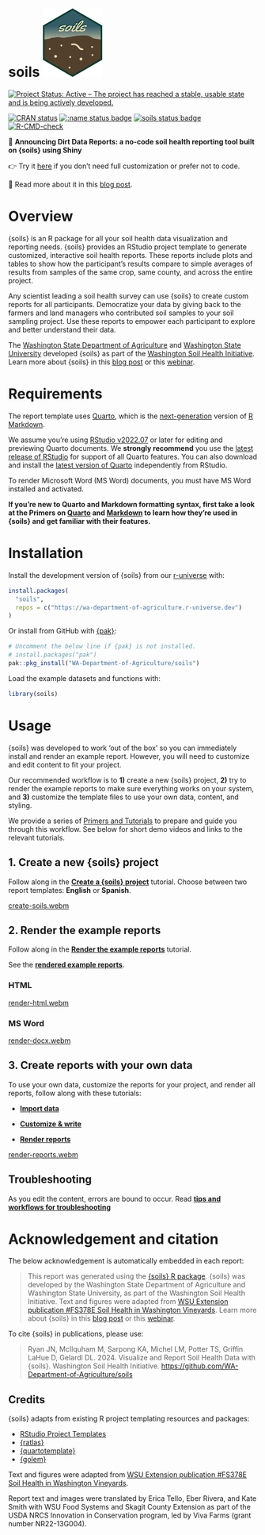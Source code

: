 
# soils <a href="https://wa-department-of-agriculture.github.io/soils/"><img src="man/figures/logo.png" data-align="right" height="138" /></a>

<!-- badges: start -->

[![Project Status: Active – The project has reached a stable, usable
state and is being actively
developed.](https://www.repostatus.org/badges/latest/active.svg)](https://www.repostatus.org/#active)

[![CRAN
status](https://www.r-pkg.org/badges/version/soils)](https://CRAN.R-project.org/package=soils)
[![:name status
badge](https://wa-department-of-agriculture.r-universe.dev/badges/:name)](https://wa-department-of-agriculture.r-universe.dev/)
[![soils status
badge](https://wa-department-of-agriculture.r-universe.dev/badges/soils)](https://wa-department-of-agriculture.r-universe.dev/soils)
[![R-CMD-check](https://github.com/WA-Department-of-Agriculture/soils/actions/workflows/R-CMD-check.yaml/badge.svg)](https://github.com/WA-Department-of-Agriculture/soils/actions/workflows/R-CMD-check.yaml)

<!-- badges: end -->

📢 **Announcing Dirt Data Reports: a no-code soil health reporting tool
built on {soils} using Shiny**

👉 Try it [here](https://wsda.shinyapps.io/dirt-data-reports/) if you
don’t need full customization or prefer not to code.

📖 Read more about it in this [blog
post](https://washingtonsoilhealthinitiative.com/2025/09/dirt-data-reports/).

# Overview

{soils} is an R package for all your soil health data visualization and
reporting needs. {soils} provides an RStudio project template to
generate customized, interactive soil health reports. These reports
include plots and tables to show how the participant’s results compare
to simple averages of results from samples of the same crop, same
county, and across the entire project.

Any scientist leading a soil health survey can use {soils} to create
custom reports for all participants. Democratize your data by giving
back to the farmers and land managers who contributed soil samples to
your soil sampling project. Use these reports to empower each
participant to explore and better understand their data.

The [Washington State Department of
Agriculture](https://agr.wa.gov/departments/land-and-water/natural-resources/soil-health)
and [Washington State University](https://soilhealth.wsu.edu/) developed
{soils} as part of the [Washington Soil Health
Initiative](https://washingtonsoilhealthinitiative.com/). Learn more
about {soils} in this [blog
post](https://washingtonsoilhealthinitiative.com/2024/03/soils-an-r-package-for-soil-health-reporting/)
or this [webinar](https://youtu.be/_8m7fTjSEOk?si=ikrCASdchiB6rDC2).

# Requirements

The report template uses [Quarto](https://quarto.org/docs/get-started/),
which is the
[next-generation](https://quarto.org/docs/faq/rmarkdown.html) version of
[R Markdown](https://quarto.org/docs/faq/rmarkdown.html).

We assume you’re using [RStudio
v2022.07](https://dailies.rstudio.com/version/2022.07.2+576.pro12/) or
later for editing and previewing Quarto documents. We **strongly
recommend** you use the [latest release of
RStudio](https://posit.co/download/rstudio-desktop/) for support of all
Quarto features. You can also download and install the [latest version
of Quarto](https://quarto.org/docs/get-started/) independently from
RStudio.

To render Microsoft Word (MS Word) documents, you must have MS Word
installed and activated.

**If you’re new to Quarto and Markdown formatting syntax, first take a
look at the Primers on
[Quarto](https://wa-department-of-agriculture.github.io/soils/articles/quarto.html)
and
[Markdown](https://wa-department-of-agriculture.github.io/soils/articles/markdown.html)
to learn how they’re used in {soils} and get familiar with their
features.**

# Installation

Install the development version of {soils} from our
[r-universe](https://wa-department-of-agriculture.r-universe.dev/) with:

``` r
install.packages(
  "soils",
  repos = c("https://wa-department-of-agriculture.r-universe.dev")
)
```

Or install from GitHub with [{pak}](https://pak.r-lib.org/index.html):

``` r
# Uncomment the below line if {pak} is not installed.
# install.packages("pak")
pak::pkg_install("WA-Department-of-Agriculture/soils")
```

Load the example datasets and functions with:

``` r
library(soils)
```

# Usage

{soils} was developed to work ‘out of the box’ so you can immediately
install and render an example report. However, you will need to
customize and edit content to fit your project.

Our recommended workflow is to **1)** create a new {soils} project,
**2)** try to render the example reports to make sure everything works
on your system, and **3)** customize the template files to use your own
data, content, and styling.

We provide a series of [Primers and
Tutorials](https://wa-department-of-agriculture.github.io/soils/articles/index.html)
to prepare and guide you through this workflow. See below for short demo
videos and links to the relevant tutorials.

## 1. Create a new {soils} project

Follow along in the [**Create a {soils}
project**](https://wa-department-of-agriculture.github.io/soils/articles/project.html)
tutorial. Choose between two report templates: **English** or
**Spanish**.

[create-soils.webm](https://github.com/WA-Department-of-Agriculture/soils/assets/95007373/12a01cf7-0efc-4948-b41e-a826dd86e6f6)

## 2. Render the example reports

Follow along in the [**Render the example
reports**](https://wa-department-of-agriculture.github.io/soils/articles/render-example.html)
tutorial.

See the [**rendered example
reports**](https://wa-department-of-agriculture.github.io/soils/articles/examples.html).

### HTML

[render-html.webm](https://github.com/WA-Department-of-Agriculture/soils/assets/95007373/a1f680a0-bed4-495a-aae7-ba85a9fa22e3)

### MS Word

[render-docx.webm](https://github.com/WA-Department-of-Agriculture/soils/assets/95007373/a617fee6-a53b-4772-ac3b-bf8d48f8fc5b)

## 3. Create reports with your own data

To use your own data, customize the reports for your project, and render
all reports, follow along with these tutorials:

- [**Import
  data**](https://wa-department-of-agriculture.github.io/soils/articles/data.html)

- [**Customize &
  write**](https://wa-department-of-agriculture.github.io/soils/articles/customize.html)

- [**Render
  reports**](https://wa-department-of-agriculture.github.io/soils/articles/render.html)

[render-reports.webm](https://github.com/WA-Department-of-Agriculture/soils/assets/95007373/b796f674-ed90-4d57-bed3-85b58c399c8f)

## Troubleshooting

As you edit the content, errors are bound to occur. Read [**tips and
workflows for
troubleshooting**](https://wa-department-of-agriculture.github.io/soils/articles/troubleshoot.html)

# Acknowledgement and citation

The below acknowledgement is automatically embedded in each report:

> This report was generated using the [{soils} R
> package](https://wa-department-of-agriculture.github.io/soils/).
> {soils} was developed by the Washington State Department of
> Agriculture and Washington State University, as part of the Washington
> Soil Health Initiative. Text and figures were adapted from [WSU
> Extension publication \#FS378E Soil Health in Washington
> Vineyards](https://pubs.extension.wsu.edu/soil-health-in-washington-vineyards).
> Learn more about {soils} in this [blog
> post](https://washingtonsoilhealthinitiative.com/2024/03/soils-an-r-package-for-soil-health-reporting/)
> or this [webinar](https://youtu.be/_8m7fTjSEOk?si=ikrCASdchiB6rDC2).

To cite {soils} in publications, please use:

> Ryan JN, McIlquham M, Sarpong KA, Michel LM, Potter TS, Griffin LaHue
> D, Gelardi DL. 2024. Visualize and Report Soil Health Data with
> {soils}. Washington Soil Health Initiative.
> <https://github.com/WA-Department-of-Agriculture/soils>

## Credits

{soils} adapts from existing R project templating resources and
packages:

- [RStudio Project
  Templates](https://rstudio.github.io/rstudio-extensions/rstudio_project_templates.html)
- [{ratlas}](https://github.com/atlas-aai/ratlas)
- [{quartotemplate}](https://github.com/Pecners/quartotemplate)
- [{golem}](https://github.com/ThinkR-open/golem/)

Text and figures were adapted from [WSU Extension publication \#FS378E
Soil Health in Washington
Vineyards](https://pubs.extension.wsu.edu/soil-health-in-washington-vineyards).

Report text and images were translated by Erica Tello, Eber Rivera, and
Kate Smith with WSU Food Systems and Skagit County Extension as part of
the USDA NRCS Innovation in Conservation program, led by Viva Farms
(grant number NR22-13G004).
